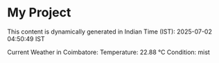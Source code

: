 # My Project

This content is dynamically generated in Indian Time (IST): 2025-07-02 04:50:49 IST


Current Weather in Coimbatore:
Temperature: 22.88 °C
Condition: mist
